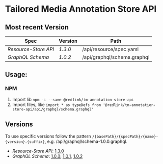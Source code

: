 # Tailored Media Annotation Store API

## Most recent Version
| Spec             | Version   | Path                        |
| ---------------- | --------- | --------------------------- |
| *Resource-Store API*  | _1.3.0_   | /api/resource/spec.yaml          |
| *GraphQL Schema* | _1.0.2_   | /api/graphql/schema.graphql |

## Usage:
### NPM

1. Import lib `npm -i --save @redlink/tm-annotation-store-api`
2. Import files, like `import * as typeDefs from '@redlink/tm-annotation-store-api/api/graphql/schema.graphql'`

## Versions

To use specific versions follow the pattern `/{basePath}/{specPath}/{name}-{version}.{suffix}`, e.g. /api/graphql/schema-1.0.0.graphql.

* *Resource-Store API*: [1.3.0](./CHANGELOG.md#2.0.0)
* *GraphQL Schema*: [1.0.0](./CHANGELOG.md#1.0.0), [1.0.1](./CHANGELOG.md#1.0.1), [1.0.2](./CHANGELOG.md#1.0.2)
